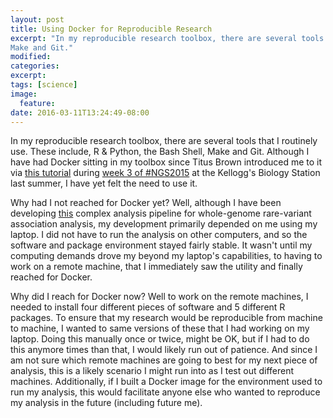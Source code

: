 ```yaml
---
layout: post
title: Using Docker for Reproducible Research
excerpt: "In my reproducible research toolbox, there are several tools that I routinely use. These include, R & Python, the Bash Shell,
Make and Git."
modified: 
categories: 
excerpt:
tags: [science]
image:
  feature:
date: 2016-03-11T13:24:49-08:00
---
```


In my reproducible research toolbox, there are several tools that I routinely use. These include, R & Python, the Bash Shell,
Make and Git. Although I have had Docker sitting in my toolbox since Titus Brown introduced me to it via [this tutorial](http://angus.readthedocs.org/en/2015/week3/CTB_docker.html)
during [week 3 of #NGS2015](http://angus.readthedocs.org/en/2015/week3.html) at the Kellogg's Biology Station last summer, I 
have yet felt the need to use it.

Why had I not reached for Docker yet? Well, although I have been developing [this](https://github.com/ttimbers/Million-Mutation-Project-dye-filling-SKAT) complex analysis pipeline for whole-genome 
rare-variant association analysis, my development primarily depended on me using my laptop. I did not have to run the analysis
on other computers, and so the software and package environment stayed fairly stable. It wasn't until my computing demands
drove my beyond my laptop's capabilities, to having to work on a remote machine, that I immediately saw the utility and finally
reached for Docker.

Why did I reach for Docker now? Well to work on the remote machines, I needed to install four different pieces of software
and 5 different R packages. To ensure that my research would be reproducible from machine to machine, I wanted to same versions
of these that I had working on my laptop. Doing this manually once or twice, might be OK, but if I had to do this anymore times
than that, I would likely run out of patience. And since I am not sure which remote machines are going to best for my next
piece of analysis, this is a likely scenario I might run into as I test out different machines. Additionally, if I built a 
Docker image for the environment used to run my analysis, this would facilitate anyone else who wanted to reproduce my 
analysis in the future (including future me).

